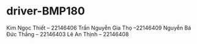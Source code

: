 # driver-BMP180
Kim Ngọc Thiết – 22146406
Trần Nguyễn Gia Thọ –22146409 
Nguyễn Bá Đức Thắng – 22146403
Lê An Thịnh – 22146408

